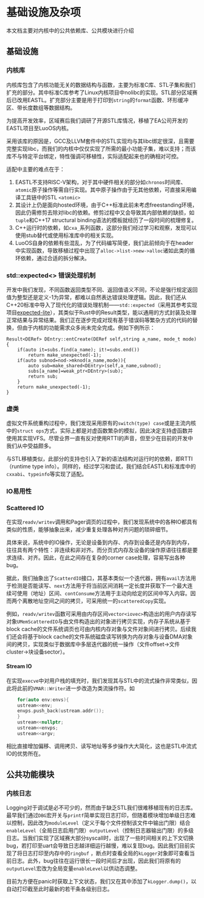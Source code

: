 # 基础设施及杂项
本文档主要对内核中的公共依赖库、公共模块进行介绍

## 基础设施

### 内核库

内核库包含了内核功能无关的数据结构与函数，主要为标准C库、STL子集和我们扩充的部分。其中标准C库参考了Linux内核项目中nolibc的实现。STL部分区域赛后已改用EASTL。扩充部分主要是用于打印到`string`的`format`函数、环形缓冲区、带长度数组等数据结构。

为提高开发效率，区域赛后我们调研了开源STL库情况，移植了EA公司开发的EASTL项目至LuoOS内核。  

采用该库的原因是，GCC及LLVM套件中的STL实现均与其libc绑定很深，且需要完整实现libc，而我们的内核中仅仅实现了所需的最小功能子集，难以支持；而该库不与特定平台绑定，特性强调可移植性，实际适配起来也的确相对可控。  

适配中主要的难点在于：  
1. EASTL不支持RISC-V架构，对于其中硬件相关的部分如`chronos`时间库、`atomic`原子操作等需自行实现。其中原子操作由于无其他依赖，可直接采用编译工具链中的STL `<atomic>`
2. 其设计上仍是面向hosted环境，由于C++标准此前未考虑freestanding环境，因此仍需修剪去除对libc的依赖。修剪过程中又会导致其内部依赖的缺损，如`tuple`和C++17 structural binding语法的模板就经历了一段时间的梳理修复。
3. C++运行时的依赖，如`cxa_`系列函数，这部分我们经过学习和观察，发现可以使用stub替代或使用标准库中的相关实现。
4. LuoOS自身的依赖有些混乱，为了代码编写简便，我们此前倾向于在header中实现函数，导致移植过程中出现了`alloc->list->new->alloc`诸如此类的循环依赖，通过合适的拆分解决。

### std::expected<> 错误处理机制

开发中我们发现，不同函数返回类型不同、返回值语义不同，不论是强行规定返回值为整型还是定义-1为异常，都难以自然表达错误处理逻辑。因此，我们还从C++20标准中导入了现代化的错误处理机制——`std::expected`（采用其参考实现项目[expected-lite](https://github.com/martinmoene/expected-lite/)），其类似于Rust中的Result类型，能以通用的方式封装及处理正常结果与异常结果。我们正在逐步完成对现有基于错误码等繁杂方式的代码的替换，但由于内核的功能需求众多尚未完全完成。例如下例所示：
```
Result<DERef> DEntry::entCreate(DERef self,string a_name, mode_t mode){
    if(auto it=subs.find(a_name); it!=subs.end())
        return make_unexpected(-1);
    if(auto subnod=nod->mknod(a_name,mode)){
        auto sub=make_shared<DEntry>(self,a_name,subnod);
        subs[a_name]=weak_ptr<DEntry>(sub);
        return sub;
    }
    return make_unexpected(-1);
}
```  

### 虚类

虚拟文件系统重构过程中，我们发现采用原有的`switch(type) case`或是主流内核中的`struct ops`方式，实际上都是对虚函数繁杂的模拟，因此决定支持虚函数并使用其实现VFS。尽管业界一直有反对使用RTTI的声音，但至少在目前的开发中我们从中受益颇多。  

与STL移植类似，此部分的支持也引入了新的语法结构对运行时的依赖，即RTTI（runtime type info）。同样的，经过学习和尝试，我们结合EASTL和标准库中的`cxxabi`、`typeinfo`等实现了适配。

### IO易用性

### Scattered IO

在实现`readv/writev`调用和Pager调页的过程中，我们发现系统中的各种IO都具有类似的性质，能够抽象出来，减少重复处理各种对齐问题的琐碎细节。  

具体来说，系统中的IO操作，无论是设备到内存、内存到设备还是内存到内存，往往具有两个特性：非连续和非对齐。而分页式内存及设备的操作原语往往都是要求连续、对齐。因此，在此之间存在复杂的corner case处理，容易写出各种bug。  

据此，我们抽象出了`ScatterdIO`接口，其基本类似一个迭代器，拥有`avail`方法用于检测是否能读写、`next`方法用于将当前区间消耗一定长度并获取下一个最大连续可使用（地址）区间、`contConsume`方法用于主动向给定的区间中写入内容。因而两个离散地址空间之间的拷贝，可采用统一的`scatteredCopy`实现。  

例如，`readv/writev`函数可采用由内存区间`vector<iovec>`构造出的用户内存读写对象`UMemScatteredIO`与由文件构造出的对象进行拷贝实现，内存子系统从基于block cache的文件系统调页也可由内核内存对象与文件对象间进行拷贝。后续我们还会将基于block cache的文件系统磁盘读写转换为内存对象与设备DMA对象间的拷贝，实现类似于数据库中多层迭代器的统一操作（文件offset->文件cluster->块设备sector）。  

#### Stream IO

在实现`execve`中对用户栈的填充时，我们发现其与STL中的流式操作非常类似，因此将此前的`VMAR::Writer`进一步改造为类流操作符。如  
``` c++
    for(auto env:envs){
    ustream<<env;
    envps.push_back(ustream.addr());
    }
    ustream<<nullptr;
    ustream<<envps;
    ustream<<argv;
```
相比直接增加偏移、调用拷贝、读写地址等多步操作大大简化，这也是STL中流式IO的优势所在。  

## 公共功能模块

### 内核日志

Logging对于调试是必不可少的，然而由于缺乏STL我们很难移植现有的日志库。最早我们通过`DBG`宏开关与`printf`简单实现日志打印，但随着模块增加单级日志难以控制，因此改为`moduleLevel`（定义于每个文件控制该文件中输出门限）结合`enableLevel`（全局日志启用门限）`outputLevel`（控制日志器输出门限）的多级日志。当我们实现了区域赛大部分syscall时，出现了一些时间相关的上下文切换bug，若打印至uart会导致日志越详细运行越慢，难以复现bug。因此我们目前实现了将日志打印至内存中的`ringbuf` ，断点时查看全局的`kLogger`对象即可查看当前日志。此外，bug往往在运行很长一段时间后才出现，因此我们将原有的`outputLevel`宏改为全局变量`enableLevel`以供动态调整。

目前为方便在panic时获取上下文状态，我们又在其中添加了`kLogger.dump()`，以自动打印截至此时最新的若干条各级别日志。